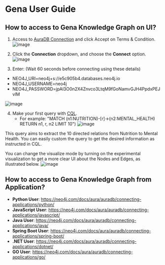 # Gena User Guide

## How to access to Gena Knowledge Graph on UI?
1. Access to [AuraDB Connection](https://workspace-preview.neo4j.io/terms-and-conditions) and click Accept on Terms & Condition.
![image](https://github.com/ddlinh/gena-db/assets/60208884/1f12afd7-b5a0-4bee-92a4-7f98e3bb7377)

2. Click the **Connection** dropdown, and choose the **Connect** option.
![image](https://github.com/ddlinh/gena-db/assets/60208884/d2efe4a3-42fb-4229-a448-931cd232c58f)

3. Enter:
(Wait 60 seconds before connecting using these details)
  * NEO4J_URI=neo4j+s://e5c905b4.databases.neo4j.io
  * NEO4J_USERNAME=neo4j
  * NEO4J_PASSWORD=jpAl3O0n2X4Znvco3LtqM9fGoNamvGJH4PpdxPEJvlM

![image](https://github.com/ddlinh/gena-db/assets/60208884/fbcc4f2f-1508-47f1-b388-0f3b4b6267af)


4. Make your first query with [CQL](https://neo4j.com/developer/cypher/).
   * For example: "MATCH (n1:NUTRITION)-[r]->(n2:MENTAL_HEALTH) RETURN n1, r, n2 LIMIT 10")
   ![image](https://github.com/ddlinh/gena-db/assets/60208884/cd9f33fe-6cdf-47da-851f-f09c9d435c09)

This query aims to extract the 10 directed relations from Nutrition to Mental Health. You can easily custom the query to get the desired information as instructed in CQL.

You can change the visualize mode by turning on the experimental visualization to get a more clear UI about the Nodes and Edges, as illustrated below.
![image](https://github.com/ddlinh/gena-db/assets/60208884/443f6bd2-9c67-4beb-aff4-21ba2529abcf)



## How to access to Gena Knowledge Graph from Application?
* **Python User**: https://neo4j.com/docs/aura/auradb/connecting-applications/python/
* **JavaScript User**: https://neo4j.com/docs/aura/auradb/connecting-applications/javascript/
* **Java User**: https://neo4j.com/docs/aura/auradb/connecting-applications/java/
* **Spring Boot User**: https://neo4j.com/docs/aura/auradb/connecting-applications/spring-boot/
* **.NET User**: https://neo4j.com/docs/aura/auradb/connecting-applications/dotnet/
* **GO User**: https://neo4j.com/docs/aura/auradb/connecting-applications/go/
